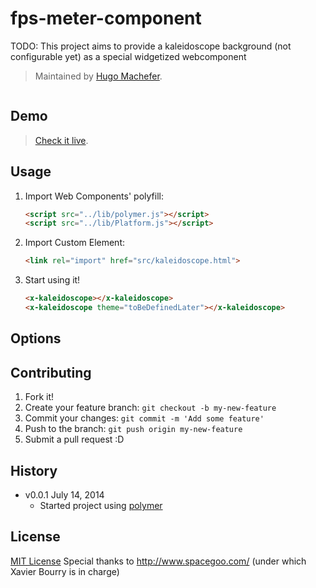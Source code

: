 fps-meter-component
===================


TODO: This project aims to provide a kaleidoscope background (not configurable yet) as a special widgetized webcomponent

> Maintained by [Hugo Machefer](https://github.com/hmachefe).

``` legacy (main) project [Xavier Bourry] http://www.webglacademy.com/#13
```

## Demo

> [Check it live](http://hugo.machefer.free.fr/kaleidoscopicWebComponent/).

## Usage

1. Import Web Components' polyfill:

	```html
	<script src="../lib/polymer.js"></script>
	<script src="../lib/Platform.js"></script>	
	```

2. Import Custom Element:

	```html
    <link rel="import" href="src/kaleidoscope.html">
	```

3. Start using it!

	```html
    <x-kaleidoscope></x-kaleidoscope>									//already on the shelf
    <x-kaleidoscope theme="toBeDefinedLater"></x-kaleidoscope>			//pending...
	```

## Options



## Contributing

1. Fork it!
2. Create your feature branch: `git checkout -b my-new-feature`
3. Commit your changes: `git commit -m 'Add some feature'`
4. Push to the branch: `git push origin my-new-feature`
5. Submit a pull request :D

## History

* v0.0.1 July 14, 2014
	* Started project using [polymer](https://github.com/polymer/polymer)

## License

[MIT License](http://opensource.org/licenses/MIT)
Special thanks to http://www.spacegoo.com/ (under which Xavier Bourry is in charge)
